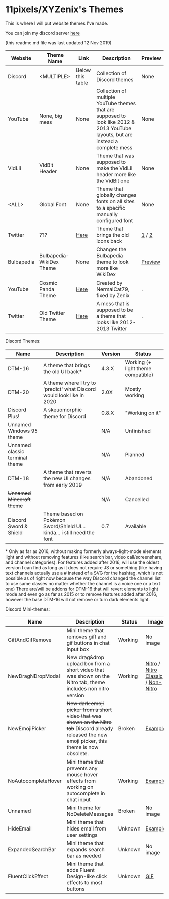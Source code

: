 # 11pixels/XYZenix's Themes

This is where I will put website themes I've made.

You can join my discord server [here](https://discord.gg/vjXwAYx)

(this readme.md file was last updated 12 Nov 2019)

Website | Theme Name | Link | Description | Preview
------- | ---------- | ---- | ----------- | -------
Discord | \<MULTIPLE\> | Below this table | Collection of Discord themes | None
YouTube | None, big mess | None | Collection of multiple YouTube themes that are supposed to look like 2012 & 2013 YouTube layouts, but are instead a complete mess | None
VidLii | VidBit Header | None | Theme that was supposed to make the VidLii header more like the VidBit one | None
\<ALL\> | Global Font | None | Theme that globally changes fonts on all sites to a specific manually configured font | None
Twitter | ??? | [Here](https://github.com/XYZenix/XYZenixThemes/blob/master/OldTwitterIcons.css) | Theme that brings the old icons back | [1](https://cdn.discordapp.com/attachments/531523467636375554/591349962290233354/unknown.png) / [2](https://cdn.discordapp.com/attachments/531523467636375554/591349987661709324/unknown.png)
Bulbapedia | Bulbapedia-WikiDex Theme | None | Changes the Bulbapedia theme to look more like WikiDex | [Preview](https://cdn.discordapp.com/attachments/581117911117070336/622017951784239105/unknown.png)
YouTube | Cosmic Panda Theme | [Here](https://github.com/XYZenix/XYZenixThemes/blob/master/YTCosmicPanda.css) | Created by NermalCat79, fixed by Zenix | .
Twitter | Old Twitter Theme | [Here](https://github.com/XYZenix/XYZenixThemes/blob/master/OldTwitterTheme.css) | A mess that is supposed to be a theme that looks like 2012-2013 Twitter | .

Discord Themes:

Name | Description | Version | Status
-- | -- | -- | --
DTM-16 | A theme that brings the old UI back* | 4.3.X | Working (+ light theme compatible)
DTM-20 | A theme where I try to 'predict' what Discord would look like in 2020 | 2.0X | Mostly working
Discord Plus! | A skeuomorphic theme for Discord | 0.8.X | "Working on it"
Unnamed Windows 95 theme | | N/A | Unfinished
Unnamed classic terminal theme | | N/A | Planned
DTM-18 | A theme that reverts the new UI changes from early 2019 | N/A | Abandoned
~~Unnamed Minecraft theme~~ | | N/A | Cancelled
Discord Sword & Shield | Theme based on Pokémon Sword/Shield UI... kinda... i still need the font | 0.7 | Available

\* Only as far as 2016, without making formerly always-light-mode elements light and without removing features (like search bar, video call/screenshare, and channel categories). For features added after 2016, will use the oldest version I can find as long as it does not require JS or something (like having text channels actually use a # instead of a SVG for the hashtag, which is not possible as of right now because the way Discord changed the channel list to use same classes no matter whether the channel is a voice one or a text one) There are/will be addons for DTM-16 that will revert elements to light mode and even go as far as 2015 or to remove features added after 2016, however the base DTM-16 will not remove or turn dark elements light.

Discord Mini-themes:

Name | Description | Status | Image
-- | -- | -- | --
GiftAndGifRemove | Mini theme that removes gift and gif buttons in chat input box | Working | No image
NewDragNDropModal | New drag&drop upload box from a short video that was shown on the Nitro tab, theme includes non nitro version | Working |[Nitro](https://cdn.discordapp.com/attachments/581117911117070336/638606292843233310/unknown.png) / [Nitro Classic](https://cdn.discordapp.com/attachments/531523467636375554/590955254200401926/unknown.png) / [Non-Nitro](https://cdn.discordapp.com/attachments/531523467636375554/590955483863580682/unknown.png)
NewEmojiPicker | ~~New dark emoji picker from a short video that was shown on the Nitro tab~~ Discord already released the new emoji picker, this theme is now obsolete. | Broken | [Example](https://cdn.discordapp.com/attachments/531523467636375554/590954861861011460/unknown.png)
NoAutocompleteHover | Mini theme that prevents any mouse hover effects from working on autocomplete in chat input | Working | [Example](https://cdn.discordapp.com/attachments/531523467636375554/590956266159996958/unknown.png)
Unnamed | Mini theme for NoDeleteMessages | Broken | No image
HideEmail | Mini theme that hides email from user settings | Unknown | [Example](https://cdn.discordapp.com/attachments/531523467636375554/590956519290306564/unknown.png)
ExpandedSearchBar | Mini theme that expands search bar as needed | Unknown | No image
FluentClickEffect | Mini theme that adds Fluent Design-like click effects to most buttons | Unknown | [GIF](https://cdn.discordapp.com/attachments/531523467636375554/590957041305255957/2019-06-19_20-31-52.gif)
